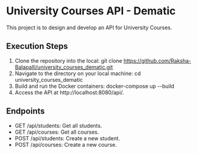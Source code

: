 # University Courses API - Dematic

This project is to design and develop an API for University Courses.

## Execution Steps

1. Clone the repository into the local: git clone https://github.com/Raksha-Balapalli/university_courses_dematic.git
2. Navigate to the directory on your local machine: cd university_courses_dematic
3. Build and run the Docker containers: docker-compose up --build
4. Access the API at http://localhost:8080/api/.

## Endpoints

- GET /api/students: Get all students.
- GET /api/courses: Get all courses.
- POST /api/students: Create a new student.
- POST /api/courses: Create a new course.